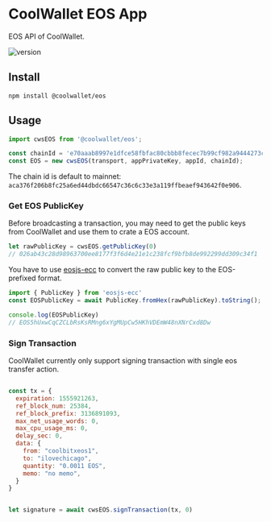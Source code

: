 # CoolWallet EOS App

EOS API of CoolWallet.

![version](https://img.shields.io/npm/v/@coolwallet/eos)

## Install

```shell
npm install @coolwallet/eos
```

## Usage

```javascript
import cwsEOS from '@coolwallet/eos';

const chainId = 'e70aaab8997e1dfce58fbfac80cbbb8fecec7b99cf982a9444273cbc64c41473';
const EOS = new cwsEOS(transport, appPrivateKey, appId, chainId);
```

The chain id is default to mainnet: `aca376f206b8fc25a6ed44dbdc66547c36c6c33e3a119ffbeaef943642f0e906`.

### Get EOS PublicKey

Before broadcasting a transaction, you may need to get the public keys from CoolWallet and use them to crate a EOS account.

```javascript
let rawPublicKey = cwsEOS.getPublicKey(0)
// 026ab43c28d98963700ee8177f3f6d4e21e1c238fcf9bfb8de992299dd309c34f1
```

You have to use [eosjs-ecc](https://github.com/EOSIO/eosjs-ecc) to convert the raw public key to the EOS-prefixed format.

```javascript
import { PublicKey } from 'eosjs-ecc'
const EOSPublicKey = await PublicKey.fromHex(rawPublicKey).toString();

console.log(EOSPublicKey)
// EOS5hUxwCqCZCLbRsKsRMng6xYgMUpCw5HKhVDEmW48nXNrCxd8Dw
```

### Sign Transaction

CoolWallet currently only support signing transaction with single eos transfer action.

```javascript

const tx = {
  expiration: 1555921263,
  ref_block_num: 25384,
  ref_block_prefix: 3136891093,
  max_net_usage_words: 0,
  max_cpu_usage_ms: 0,
  delay_sec: 0,
  data: {
    from: "coolbitxeos1",
    to: "ilovechicago",
    quantity: "0.0011 EOS",
    memo: "no memo",
  }
}


let signature = await cwsEOS.signTransaction(tx, 0)


```
